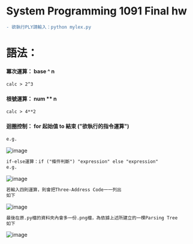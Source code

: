 # System Programming 1091 Final hw

```diff
- 欲執行PLY請輸入：python mylex.py 
```

# 語法：
#### 冪次運算： base  ^  n
```diff
calc > 2^3 
```
#### 根號運算： num  **  n
```diff
calc > 4**2 
```
#### 迴圈控制： for 起始值 to 結束 ("欲執行的指令運算")
```diff
e.g.
``` 
![image](https://github.com/huikaiwang/SP_2020/blob/main/img/截圖%202020-12-19%20下午5.39.00.png?raw=true)

```diff
if-else運算：if ("條件判斷") "expression" else "expression" 
e.g.
``` 
![image](https://github.com/huikaiwang/SP_2020/blob/main/img/截圖%202020-12-19%20下午5.40.33.png?raw=true)

```diff
若輸入四則運算，則會把Three-Address Code一一列出
如下
``` 
![image](https://github.com/huikaiwang/SP_2020/blob/main/img/截圖%202020-12-20%20下午4.40.37.png)

```diff
最後在原.py檔的資料夾內會多一份.png檔，為依據上述所建立的一棵Parsing Tree
如下
``` 
![image](https://github.com/huikaiwang/SP_2020/blob/main/img/nx_test.png)
